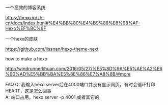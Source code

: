 一个高效的博客系统

https://hexo.io/zh-cn/docs/index.html#%E4%BB%80%E4%B9%88%E6%98%AF-Hexo%EF%BC%9F

一个hexo的皮肤

https://github.com/iissnan/hexo-theme-next

how to make a hexo

http://windrunnerlihuan.com/2016/05/27/%E5%8D%9A%E5%AE%A2%E6%90%AD%E5%BB%BA%E5%8E%86%E7%A8%8B/#more


FAQ
Q: 我输入hexo server后在4000端口并没有显示网页。有时会循环打印HEART，这是怎么回事   
A: 端口占用，hexo server -p 4001,或者其它的
